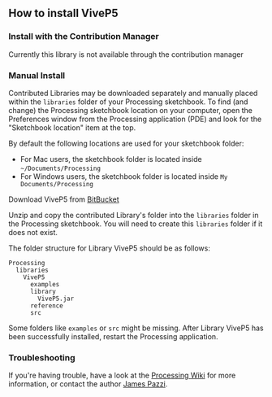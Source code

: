 ## How to install ViveP5

### Install with the Contribution Manager

Currently this library is not available through the contribution manager

### Manual Install

Contributed Libraries may be downloaded separately and manually placed within the `libraries` folder of your Processing sketchbook. To find (and change) the Processing sketchbook location on your computer, open the Preferences window from the Processing application (PDE) and look for the "Sketchbook location" item at the top.

By default the following locations are used for your sketchbook folder: 
  * For Mac users, the sketchbook folder is located inside `~/Documents/Processing` 
  * For Windows users, the sketchbook folder is located inside `My Documents/Processing`

Download ViveP5 from [BitBucket](https://bitbucket.org/jamespazzi/vivep5)

Unzip and copy the contributed Library's folder into the `libraries` folder in the Processing sketchbook. You will need to create this `libraries` folder if it does not exist.

The folder structure for Library ViveP5 should be as follows:

```
Processing
  libraries
    ViveP5
      examples
      library
        ViveP5.jar
      reference
      src
```
             
Some folders like `examples` or `src` might be missing. After Library ViveP5 has been successfully installed, restart the Processing application.

### Troubleshooting

If you're having trouble, have a look at the [Processing Wiki](https://github.com/processing/processing/wiki/How-to-Install-a-Contributed-Library) for more information, or contact the author [James Pazzi](http://vivep5.jamespazzi.com).
